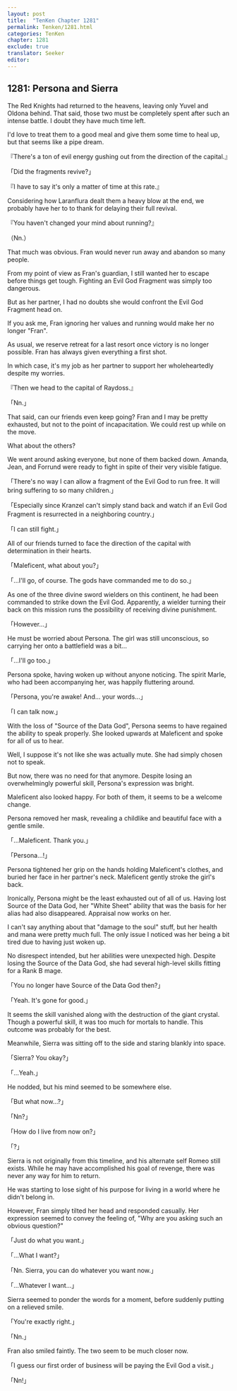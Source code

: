 ```yaml
---
layout: post
title:  "TenKen Chapter 1281"
permalink: Tenken/1281.html
categories: TenKen
chapter: 1281
exclude: true
translator: Seeker
editor: 
---
```

<h2>1281: Persona and Sierra</h2>

The Red Knights had returned to the heavens, leaving only Yuvel and Oldona behind. That said, those two must be completely spent after such an intense battle. I doubt they have much time left.

I'd love to treat them to a good meal and give them some time to heal up, but that seems like a pipe dream.

『There's a ton of evil energy gushing out from the direction of the capital.』

「Did the fragments revive?」

『I have to say it's only a matter of time at this rate.』

Considering how Laranflura dealt them a heavy blow at the end, we probably have her to to thank for delaying their full revival.

『You haven't changed your mind about running?』

（Nn.）

That much was obvious. Fran would never run away and abandon so many people.

From my point of view as Fran's guardian, I still wanted her to escape before things get tough. Fighting an Evil God Fragment was simply too dangerous.

But as her partner, I had no doubts she would confront the Evil God Fragment head on.

If you ask me, Fran ignoring her values and running would make her no longer "Fran".

As usual, we reserve retreat for a last resort once victory is no longer possible. Fran has always given everything a first shot.

In which case, it's my job as her partner to support her wholeheartedly despite my worries.

『Then we head to the capital of Raydoss.』

「Nn.」

That said, can our friends even keep going? Fran and I may be pretty exhausted, but not to the point of incapacitation. We could rest up while on the move.

What about the others?

We went around asking everyone, but none of them backed down. Amanda, Jean, and Forrund were ready to fight in spite of their very visible fatigue.

「There's no way I can allow a fragment of the Evil God to run free. It will bring suffering to so many children.」

「Especially since Kranzel can't simply stand back and watch if an Evil God Fragment is resurrected in a neighboring country.」

「I can still fight.」

All of our friends turned to face the direction of the capital with determination in their hearts.

「Maleficent, what about you?」

「...I'll go, of course. The gods have commanded me to do so.」

As one of the three divine sword wielders on this continent, he had been commanded to strike down the Evil God. Apparently, a wielder turning their back on this mission runs the possibility of receiving divine punishment.

「However...」

He must be worried about Persona. The girl was still unconscious, so carrying her onto a battlefield was a bit...

「...I'll go too.」

Persona spoke, having woken up without anyone noticing. The spirit Marle, who had been accompanying her, was happily fluttering around.

「Persona, you're awake! And... your words...」

「I can talk now.」

With the loss of "Source of the Data God", Persona seems to have regained the ability to speak properly. She looked upwards at Maleficent and spoke for all of us to hear.

Well, I suppose it's not like she was actually mute. She had simply chosen not to speak.

But now, there was no need for that anymore. Despite losing an overwhelmingly powerful skill, Persona's expression was bright.

Maleficent also looked happy. For both of them, it seems to be a welcome change.

Persona removed her mask, revealing a childlike and beautiful face with a gentle smile.

「...Maleficent. Thank you.」

「Persona...!」

Persona tightened her grip on the hands holding Maleficent's clothes, and buried her face in her partner's neck. Maleficent gently stroke the girl's back.

Ironically, Persona might be the least exhausted out of all of us. Having lost Source of the Data God, her "White Sheet" ability that was the basis for her alias had also disappeared. Appraisal now works on her.

I can't say anything about that "damage to the soul" stuff, but her health and mana were pretty much full. The only issue I noticed was her being a bit tired due to having just woken up.

No disrespect intended, but her abilities were unexpected high. Despite losing the Source of the Data God, she had several high-level skills fitting for a Rank B mage.

「You no longer have Source of the Data God then?」

「Yeah. It's gone for good.」

It seems the skill vanished along with the destruction of the giant crystal. Though a powerful skill, it was too much for mortals to handle. This outcome was probably for the best.

Meanwhile, Sierra was sitting off to the side and staring blankly into space.

「Sierra? You okay?」

「...Yeah.」

He nodded, but his mind seemed to be somewhere else.

「But what now...?」

「Nn?」

「How do I live from now on?」

「?」

Sierra is not originally from this timeline, and his alternate self Romeo still exists. While he may have accomplished his goal of revenge, there was never any way for him to return.

He was starting to lose sight of his purpose for living in a world where he didn't belong in.

However, Fran simply tilted her head and responded casually. Her expression seemed to convey the feeling of, "Why are you asking such an obvious question?"

「Just do what you want.」

「...What I want?」

「Nn. Sierra, you can do whatever you want now.」

「...Whatever I want...」

Sierra seemed to ponder the words for a moment, before suddenly putting on a relieved smile.

「You're exactly right.」

「Nn.」

Fran also smiled faintly. The two seem to be much closer now.

「I guess our first order of business will be paying the Evil God a visit.」

「Nn!」
